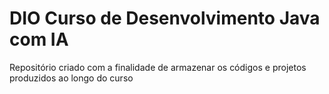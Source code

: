 # DIO Curso de Desenvolvimento Java com IA

Repositório criado com a finalidade de armazenar os códigos e projetos produzidos ao longo do curso